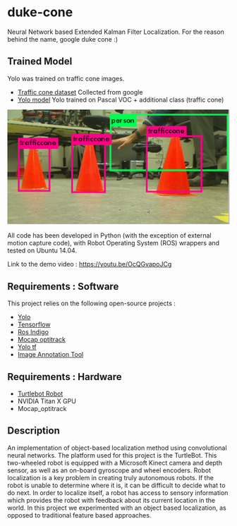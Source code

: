 # duke-cone

Neural Network based Extended Kalman Filter Localization. For the reason behind the name, google duke cone :)

## Trained Model
Yolo was trained on traffic cone images.
- [Traffic cone dataset](https://www.dropbox.com/s/fag8b45ijv14noy/cone_dataset.tar.gz?dl=0) Collected from google
- [Yolo model](https://www.dropbox.com/sh/2sp9hkcg9twntvo/AABi0CitQr8ziLUnA5Zjpygwa?dl=0) Yolo trained on Pascal VOC + additional class (traffic cone) 


![Yolo trained](experiments/yolo_cone_detection1.png)


All code has been developed in Python (with the exception of external motion capture code), with Robot Operating System (ROS) wrappers and tested on Ubuntu 14.04.


Link to the demo video :
https://youtu.be/OcQGvapoJCg

 
## Requirements : Software
This project relies on the following open-source projects :
- [Yolo](https://github.com/pjreddie/darknet)
- [Tensorflow](https://www.tensorflow.org/)
- [Ros Indigo](http://wiki.ros.org/indigo)
- [Mocap optitrack](https://github.com/h2r/mocap_optitrack)
- [Yolo tf](https://github.com/gliese581gg/YOLO_tensorflow)
- [Image Annotation Tool](https://github.com/tzutalin/labelImg)


## Requirements : Hardware
- [Turtlebot Robot](https://www.clearpathrobotics.com/turtlebot-2-open-source-robot/)
- NVIDIA Titan X GPU
- Mocap_optitrack

## Description
An implementation of object-based localization method using convolutional neural networks.
The platform used for this project is the TurtleBot. This two-wheeled robot is equipped with a Microsoft Kinect camera and depth sensor, as well as an on-board gyroscope and wheel encoders.
Robot localization is a key problem in creating truly autonomous robots. If the robot is unable to determine where it is, it can be difficult to decide what to do next.
In order to localize itself, a robot has access to sensory information which provides the robot with feedback about its current location in the world. In this project we experimented with an object based
localization, as opposed to traditional feature based approaches.





